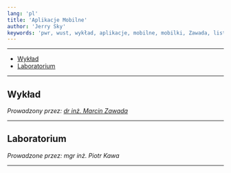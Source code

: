 ```yaml
---
lang: 'pl'
title: 'Aplikacje Mobilne'
author: 'Jerry Sky'
keywords: 'pwr, wust, wykład, aplikacje, mobilne, mobilki, Zawada, lista, listy, zadań, zadania, notatki'
---
```


---

- [Wykład](#wykład)
- [Laboratorium](#laboratorium)

---

## Wykład

*Prowadzony przez: [dr inż. Marcin Zawada](https://cs.pwr.edu.pl/zawada/)*

---

## Laboratorium

*Prowadzone przez: mgr inż. Piotr Kawa*

---
